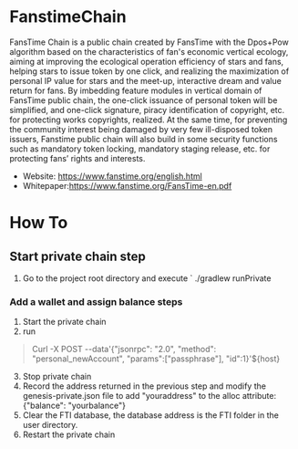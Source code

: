 # FanstimeChain
FansTime Chain is a public chain created by FansTime with the Dpos+Pow algorithm based on the characteristics of fan's economic vertical ecology, aiming at improving the ecological operation efficiency of stars and fans, helping stars to issue token by one click, and realizing the maximization of personal IP value for stars and the meet-up, interactive dream and value return for fans. 
By imbedding feature modules in vertical domain of FansTime public chain, the one-click issuance of personal token will be simplified, and one-click signature, piracy identification of copyright, etc. for protecting works copyrights, realized. At the same time, for preventing the community interest being damaged by very few ill-disposed token issuers, Fanstime public chain will also build in some security functions such as mandatory token locking, mandatory staging release, etc. for protecting fans’ rights and interests.

* Website: https://www.fanstime.org/english.html
* Whitepaper:https://www.fanstime.org/FansTime-en.pdf


# How To
## Start private chain step
1. Go to the project root directory and execute 
` ./gradlew runPrivate
### Add a wallet and assign balance steps
1. Start the private chain
2. run
> Curl -X POST --data'{"jsonrpc": "2.0", "method": "personal_newAccount", "params":["passphrase"], "id":1}'${host}
3. Stop private chain
4. Record the address returned in the previous step and modify the genesis-private.json file to add "youraddress" to the alloc attribute: {"balance": "yourbalance"}
5. Clear the FTI database, the database address is the FTI folder in the user directory.
6. Restart the private chain
